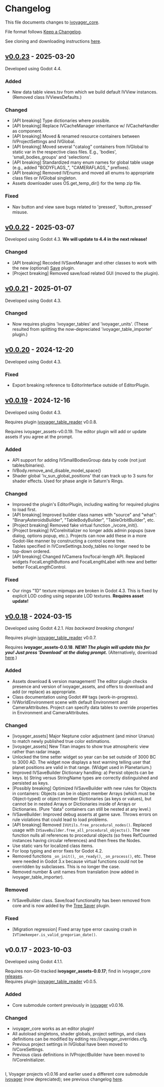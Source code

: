 # Changelog

This file documents changes to [ivoyager_core](https://github.com/ivoyager/ivoyager_core).

File format follows [Keep a Changelog](https://keepachangelog.com/en/1.0.0/).

See cloning and downloading instructions [here](https://www.ivoyager.dev/developers/).

## [v0.0.23] - 2025-03-20

Developed using Godot 4.4.

### Added
* New data table views.tsv from which we build default IVView instances. (Removed class IVViewsDefaults.)

### Changed
* [API breaking] Type dictionaries where possible.
* [API breaking] Replace IVCacheManager inheritance w/ IVCacheHandler as component.
* [API breaking] Moved & renamed resource containers between IVProjectSettings and IVGlobal.
* [API breaking] Moved several "catalog" containers from IVGlobal to static var in the respective class files. E.g., 'bodies', 'small_bodies_groups' and 'selections'.
* [API breaking] Standardized many enum names for global table usage (e.g., added "BODYFLAGS_", "CAMERAFLAGS_" prefixes).
* [API breaking] Removed IVEnums and moved all enums to appropriate class files or IVGlobal singleton.
* Assets downloader uses OS.get_temp_dir() for the temp zip file.

### Fixed
* Nav button and view save bugs related to 'pressed', 'button_pressed' misuse.

## [v0.0.22] - 2025-03-07

Developed using Godot 4.3. **We will update to 4.4 in the next release!**

### Changed
* [API breaking] Recoded IVSaveManager and other classes to work with the new (optional) [Save](https://github.com/ivoyager/ivoyager_save) plugin.
* [Project breaking] Removed save/load related GUI (moved to the plugin).

## [v0.0.21] - 2025-01-07

Developed using Godot 4.3.

### Changed
* Now requires plugins 'ivoyager_tables' and 'ivoyager_units'. (These resulted from splitting the now-depreciated 'ivoyager_table_importer' plugin.)
  
## [v0.0.20] - 2024-12-20

Developed using Godot 4.3.

### Fixed
* Export breaking reference to EditorInterface outside of EditorPlugin.

## [v0.0.19] - 2024-12-16

Developed using Godot 4.3.

Requires plugin [ivoyager_table_reader](https://github.com/ivoyager/ivoyager_table_importer) v0.0.8.

Requires ivoyager_assets-v0.0.19. The editor plugin will add or update assets if you agree at the prompt.

### Added
* API support for adding IVSmallBodiesGroup data by code (not just tables/binaries).
* IVBody.remove_and_disable_model_space()
* Shader global 'iv_sun_global_positions' that can track up to 3 suns for shader effects. Used for phase angle in Saturn's Rings.

### Changed
* Improved the plugin's EditorPlugin, including waiting for required plugins to load first.
* [API breaking] Improved builder class names with "source" and "what": "BinaryAsteroidsBuilder", "TableBodyBuilder", "TableOrbitBuilder", etc.
* [Project breaking] Removed fake virtual function _ivcore_init().
* [Project breaking] IVCoreInitializer no longer adds admin popups (save dialog, options popup, etc.). Projects can now add these in a more Godot-like manner by constructing a control scene tree.
* Tables specified in IVCoreSettings.body_tables no longer need to be top-down ordered.
* [API breaking] Changed IVCamera fov/focal-length API. Replaced widgets FocalLengthButtons and FocalLengthLabel with new and better better FocalLengthControl.

### Fixed
* Our rings "1D" texture mipmaps are broken in Godot 4.3. This is fixed by explicit LOD coding using separate LOD textures. **Requires asset update!**


## [v0.0.18] - 2024-03-15

Developed using Godot 4.2.1. _Has backward breaking changes!_

Requires plugin [ivoyager_table_reader](https://github.com/ivoyager/ivoyager_table_importer) v0.0.7.

Requires **ivoyager_assets-0.0.18**. **_NEW! The plugin will update this for you! Just press 'Download' at the dialog prompt._** (Alternatively, download [here](https://github.com/ivoyager/non_release_assets/releases/tag/2024-01-29).)


### Added
* Assets download & version management! The editor plugin checks presence and version of ivoyager_assets, and offers to download and add (or replace) as appropriate.
* Class documentation using Godot ## tags (work-in-progress).
* IVWorldEnvironment scene with default Environment and CameraAttributes. Project can specify data tables to override properties in Environment and CameraAttributes.

### Changed
* [ivoyager_assets] Major Neptune color adjustment (and minor Uranus) to match newly published true color estimations.
* [ivoyager_assets] New Titan images to show true atmospheric view rather than radar image.
* Unlocked the time setter widget so year can be set outside of 3000 BC to 3000 AD. The widget now displays a text warning telling user that planet positions are valid in that range. (Widget used in Planetarium.)
* Improved IVSaveBuilder Dictionary handling: a) Persist objects can be keys. b) String versus StringName types are correctly distinguished and persisted as keys.
* [Possibly breaking] Optimized IVSaveBuilder with new rules for Objects in containers: Objects can be in object member Arrays (which must be Object-typed) or object member Dictionaries (as keys or values), but cannot be in nested Arrays or Dictionaries inside of Arrays or Dictionaries. (Pure "data" containers can still be nested at any level.)
* IVSaveBuilder: Improved debug asserts at game save. Throws errors on rule violations that could lead to load problems.
* [API breaking] Removed `IVUtils.free_procedural_nodes()`. Replaced usage with `IVSaveBuilder.free_all_procedural_objects()`. The new function nulls all references to procedural objects (so frees RefCounted instances having circular references) and then frees the Nodes.
* Use static vars for localized class items.
* For loop typing and error fixes for Godot 4.2.
* Removed functions `_on_init()`, `_on_ready()`, `_on_process()`, etc. These were needed in Godot 3.x because virtual functions could not be overridden by subclasses. This is no longer the case.
* Removed number & unit names from translation (now added in ivoyager_table_importer).

### Removed
* IVSaveBuilder class. Save/load functionality has been removed from core and is now added by the [Tree Saver](https://github.com/ivoyager/ivoyager_tree_saver) plugin.

### Fixed
* [Migration regression] Fixed array type error causing crash in `IVTimekeeper.is_valid_gregorian_date()`.

## v0.0.17 - 2023-10-03

Developed using Godot 4.1.1.

Requires non-Git-tracked **ivoyager_assets-0.0.17**; find in ivoyager_core [releases](https://github.com/ivoyager/ivoyager_core/releases).    
Requires plugin [ivoyager_table_reader](https://github.com/ivoyager/ivoyager_table_importer) v0.0.5.

### Added
* Core submodule content previously in [ivoyager](https://github.com/ivoyager/ivoyager) v0.0.16.

### Changed
* ivoyager_core works as an editor plugin!
* All autoload singletons, shader globals, project settings, and class definitions can be modified by editing res://ivoyager_overrides.cfg.
* Previous project settings in IVGlobal have been moved to IVCoreSettings.
* Previous class definitions in IVProjectBuilder have been moved to IVCoreInitializer.


##
I, Voyager projects v0.0.16 and earlier used a different core submodule [ivoyager](https://github.com/ivoyager/ivoyager) (now depreciated); see previous changelog [here](https://github.com/ivoyager/ivoyager/blob/master/CHANGELOG.md).

[v0.0.23]: https://github.com/ivoyager/ivoyager_core/compare/v0.0.22...v0.0.23
[v0.0.22]: https://github.com/ivoyager/ivoyager_core/compare/v0.0.21...v0.0.22
[v0.0.21]: https://github.com/ivoyager/ivoyager_core/compare/v0.0.20...v0.0.21
[v0.0.20]: https://github.com/ivoyager/ivoyager_core/compare/v0.0.19...v0.0.20
[v0.0.19]: https://github.com/ivoyager/ivoyager_core/compare/v0.0.18...v0.0.19
[v0.0.18]: https://github.com/ivoyager/ivoyager_core/compare/v0.0.17...v0.0.18
